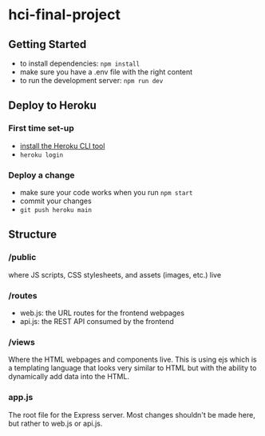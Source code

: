 # hci-final-project

## Getting Started
- to install dependencies: ```npm install```
- make sure you have a .env file with the right content
- to run the development server: ```npm run dev```

## Deploy to Heroku
### First time set-up
- [install the Heroku CLI tool](https://devcenter.heroku.com/articles/heroku-cli)
- ```heroku login```
### Deploy a change
- make sure your code works when you run ```npm start```
- commit your changes
- ```git push heroku main```

## Structure
### /public
where JS scripts, CSS stylesheets, and assets (images, etc.) live

### /routes
- web.js: the URL routes for the frontend webpages
- api.js: the REST API consumed by the frontend
### /views
Where the HTML webpages and components live. This is using ejs which is a templating language that looks very similar to HTML but with the ability to dynamically add data into the HTML.

### app.js
The root file for the Express server. Most changes shouldn't be made here, but rather to web.js or api.js.